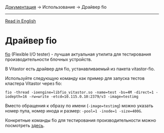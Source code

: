[Документация](../../README-ru.md#документация) → Использование → Драйвер fio

-----

[Read in English](fio.en.md)

# Драйвер fio

[fio](https://fio.readthedocs.io/en/latest/fio_doc.html) (Flexible I/O tester) - лучшая
актуальная утилита для тестирования производительности блочных устройств.

В Vitastor есть драйвер для fio, устанавливаемый из пакета vitastor-fio.

Используйте следующую команду как пример для запуска тестов кластера Vitastor через fio:

```
fio -thread -ioengine=libfio_vitastor.so -name=test -bs=4M -direct=1 -iodepth=16 -rw=write -etcd=10.115.0.10:2379/v3 -image=testimg
```

Вместо обращения к образу по имени (`-image=testimg`) можно указать номер пула, номер инода и размер:
`-pool=1 -inode=1 -size=400G`.

Конкретные команды fio для тестирования производительности можно посмотреть [здесь](../performance/understanding.ru.md#команды-fio).
